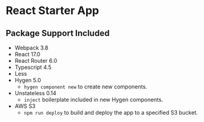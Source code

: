 # React Starter App

## Package Support Included
 - Webpack 3.8
 - React 17.0
 - React Router 6.0
 - Typescript 4.5
 - Less
 - Hygen 5.0
   - `hygen component new` to create new components.
 - Unstateless 0.14
   - `inject` boilerplate included in new Hygen components.
 - AWS S3
   - `npm run deploy` to build and deploy the app to a specified S3 bucket.
   